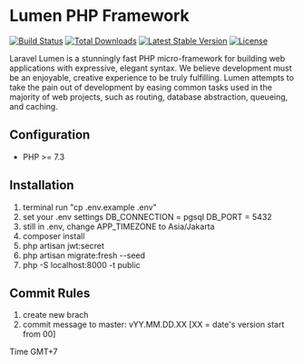 # Lumen PHP Framework

[![Build Status](https://travis-ci.org/laravel/lumen-framework.svg)](https://travis-ci.org/laravel/lumen-framework)
[![Total Downloads](https://img.shields.io/packagist/dt/laravel/framework)](https://packagist.org/packages/laravel/lumen-framework)
[![Latest Stable Version](https://img.shields.io/packagist/v/laravel/framework)](https://packagist.org/packages/laravel/lumen-framework)
[![License](https://img.shields.io/packagist/l/laravel/framework)](https://packagist.org/packages/laravel/lumen-framework)

Laravel Lumen is a stunningly fast PHP micro-framework for building web applications with expressive, elegant syntax. We believe development must be an enjoyable, creative experience to be truly fulfilling. Lumen attempts to take the pain out of development by easing common tasks used in the majority of web projects, such as routing, database abstraction, queueing, and caching.

## Configuration
- PHP >= 7.3

## Installation
1. terminal run "cp .env.example .env"
2. set your .env settings
    DB_CONNECTION = pgsql
    DB_PORT = 5432
3. still in .env, change APP_TIMEZONE to Asia/Jakarta
4. composer install
5. php artisan jwt:secret
6. php artisan migrate:fresh --seed
7. php -S localhost:8000 -t public

## Commit Rules
1. create new brach
2. commit message to master: vYY.MM.DD.XX [XX = date's version start from 00]

Time GMT+7
